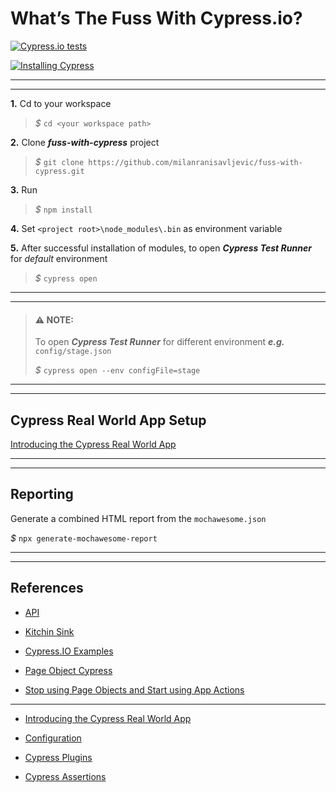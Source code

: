# **What’s The Fuss With Cypress.io?** 

[![Cypress.io tests](https://img.shields.io/badge/cypress.io-tests-green.svg?style=flat-square)](https://cypress.io)

[![Installing Cypress](https://blog.davidjeddy.com/wp-content/uploads/2018/07/cypress_header.png)](https://docs.cypress.io/)

---
---

**1.** Cd to your workspace

> _$_ `cd <your workspace path>`

**2.** Clone ***fuss-with-cypress*** project

> _$_ `git clone https://github.com/milanranisavljevic/fuss-with-cypress.git`

**3.** Run

> _$_ `npm install`

**4.** Set `<project root>\node_modules\.bin` as environment variable

**5.** After successful installation of modules, to open _**Cypress Test Runner**_ for _default_  environment

> _$_ `cypress open`

---
---

> #### **⚠ NOTE:**
> To open _**Cypress Test Runner**_ for different environment _**e.g.**_ `config/stage.json`<br>
>
>_$_ `cypress open --env configFile=stage`

---
---

## **Cypress Real World App Setup**

[Introducing the Cypress Real World App](https://www.cypress.io/blog/2020/06/11/introducing-the-cypress-real-world-app/#header)

---
---

## **Reporting**

Generate a combined HTML report from the `mochawesome.json`

_$_ `npx generate-mochawesome-report`

---
---

## **References**

- [API](https://docs.cypress.io/api/api/table-of-contents.html)

- [Kitchin Sink](https://example.cypress.io/commands/querying)

- [Cypress.IO Examples ](https://docs.cypress.io/examples/examples/recipes.html#Fundamentals)

- [Page Object Cypress](https://medium.com/reactbrasil/deep-diving-pageobject-pattern-and-using-it-with-cypress-e60b9d7d0d91)

- [Stop using Page Objects and Start using App Actions](https://www.cypress.io/blog/2019/01/03/stop-using-page-objects-and-start-using-app-actions/)

---

- [Introducing the Cypress Real World App](https://www.cypress.io/blog/2020/06/11/introducing-the-cypress-real-world-app/#header)

- [Configuration](https://docs.cypress.io/guides/references/configuration#cypress-json)

- [Cypress Plugins](https://docs.cypress.io/plugins/directory)

- [Cypress Assertions](https://docs.cypress.io/guides/references/assertions#BDD-Assertions)
  


